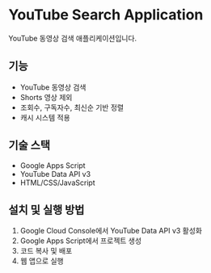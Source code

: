 # YouTube Search Application

YouTube 동영상 검색 애플리케이션입니다.

## 기능
- YouTube 동영상 검색
- Shorts 영상 제외
- 조회수, 구독자수, 최신순 기반 정렬
- 캐시 시스템 적용

## 기술 스택
- Google Apps Script
- YouTube Data API v3
- HTML/CSS/JavaScript

## 설치 및 실행 방법
1. Google Cloud Console에서 YouTube Data API v3 활성화
2. Google Apps Script에서 프로젝트 생성
3. 코드 복사 및 배포
4. 웹 앱으로 실행
